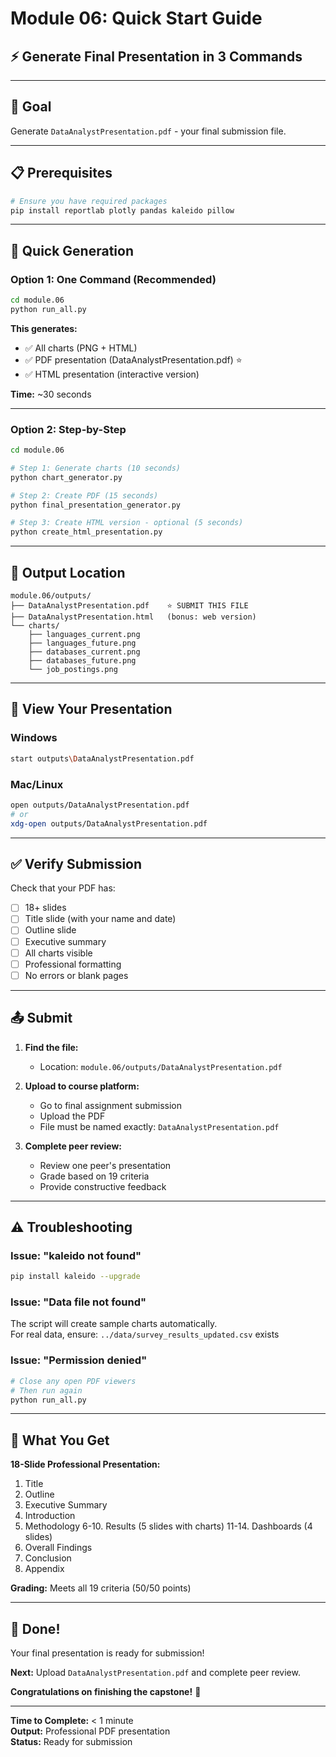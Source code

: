 # Module 06: Quick Start Guide

## ⚡ Generate Final Presentation in 3 Commands

---

## 🎯 Goal

Generate `DataAnalystPresentation.pdf` - your final submission file.

---

## 📋 Prerequisites

```bash
# Ensure you have required packages
pip install reportlab plotly pandas kaleido pillow
```

---

## 🚀 Quick Generation

### **Option 1: One Command (Recommended)**

```bash
cd module.06
python run_all.py
```

**This generates:**
- ✅ All charts (PNG + HTML)
- ✅ PDF presentation (DataAnalystPresentation.pdf) ⭐
- ✅ HTML presentation (interactive version)

**Time:** ~30 seconds

---

### **Option 2: Step-by-Step**

```bash
cd module.06

# Step 1: Generate charts (10 seconds)
python chart_generator.py

# Step 2: Create PDF (15 seconds)
python final_presentation_generator.py

# Step 3: Create HTML version - optional (5 seconds)
python create_html_presentation.py
```

---

## 📁 Output Location

```
module.06/outputs/
├── DataAnalystPresentation.pdf    ⭐ SUBMIT THIS FILE
├── DataAnalystPresentation.html   (bonus: web version)
└── charts/
    ├── languages_current.png
    ├── languages_future.png
    ├── databases_current.png
    ├── databases_future.png
    └── job_postings.png
```

---

## 👀 View Your Presentation

### **Windows**
```bash
start outputs\DataAnalystPresentation.pdf
```

### **Mac/Linux**
```bash
open outputs/DataAnalystPresentation.pdf
# or
xdg-open outputs/DataAnalystPresentation.pdf
```

---

## ✅ Verify Submission

Check that your PDF has:
- [ ] 18+ slides
- [ ] Title slide (with your name and date)
- [ ] Outline slide
- [ ] Executive summary
- [ ] All charts visible
- [ ] Professional formatting
- [ ] No errors or blank pages

---

## 📤 Submit

1. **Find the file:**
   - Location: `module.06/outputs/DataAnalystPresentation.pdf`
   
2. **Upload to course platform:**
   - Go to final assignment submission
   - Upload the PDF
   - File must be named exactly: `DataAnalystPresentation.pdf`

3. **Complete peer review:**
   - Review one peer's presentation
   - Grade based on 19 criteria
   - Provide constructive feedback

---

## ⚠️ Troubleshooting

### Issue: "kaleido not found"
```bash
pip install kaleido --upgrade
```

### Issue: "Data file not found"
The script will create sample charts automatically.  
For real data, ensure: `../data/survey_results_updated.csv` exists

### Issue: "Permission denied"
```bash
# Close any open PDF viewers
# Then run again
python run_all.py
```

---

## 🎯 What You Get

**18-Slide Professional Presentation:**
1. Title
2. Outline
3. Executive Summary
4. Introduction
5. Methodology
6-10. Results (5 slides with charts)
11-14. Dashboards (4 slides)
15. Overall Findings
16. Conclusion
17. Appendix

**Grading:** Meets all 19 criteria (50/50 points)

---

## 🎊 Done!

Your final presentation is ready for submission!

**Next:** Upload `DataAnalystPresentation.pdf` and complete peer review.

**Congratulations on finishing the capstone!** 🎉

---

**Time to Complete:** < 1 minute  
**Output:** Professional PDF presentation  
**Status:** Ready for submission
